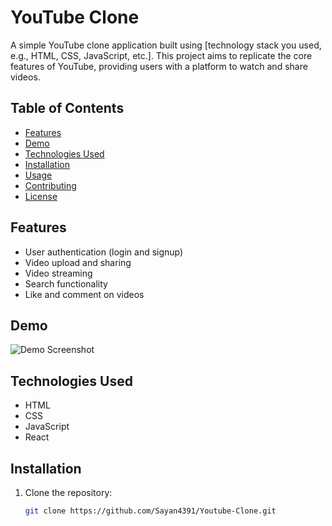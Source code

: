# YouTube Clone

A simple YouTube clone application built using [technology stack you used, e.g., HTML, CSS, JavaScript, etc.]. This project aims to replicate the core features of YouTube, providing users with a platform to watch and share videos.

## Table of Contents

- [Features](#features)
- [Demo](#demo)
- [Technologies Used](#technologies-used)
- [Installation](#installation)
- [Usage](#usage)
- [Contributing](#contributing)
- [License](#license)

## Features

- User authentication (login and signup)
- Video upload and sharing
- Video streaming
- Search functionality
- Like and comment on videos

## Demo

![Demo Screenshot](link_to_your_demo_screenshot.png)

## Technologies Used

- HTML
- CSS
- JavaScript
- React

## Installation

1. Clone the repository:
   ```bash
   git clone https://github.com/Sayan4391/Youtube-Clone.git
